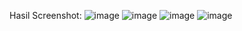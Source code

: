 Hasil Screenshot:
![image](https://github.com/user-attachments/assets/f91915d1-c75c-4109-93aa-327925639996)
![image](https://github.com/user-attachments/assets/0fe22d7a-7360-4a06-8d26-14cc9106d159)
![image](https://github.com/user-attachments/assets/a6e698dc-bd4d-4dc4-af24-e90c87f76920)
![image](https://github.com/user-attachments/assets/07f6dd46-1ddd-4eb0-9f8d-4b094f29c66f)
